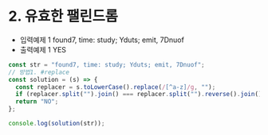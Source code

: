 # 2. 유효한 팰린드롬

- 입력예제 1
  found7, time: study; Yduts; emit, 7Dnuof
- 출력예제 1 YES

```javaScript
const str = "found7, time: study; Yduts; emit, 7Dnuof";
// 방법1. #replace
const solution = (s) => {
  const replacer = s.toLowerCase().replace(/[^a-z]/g, "");
  if (replacer.split("").join() === replacer.split("").reverse().join()) return "YES";
  return "NO";
};

console.log(solution(str));
```
